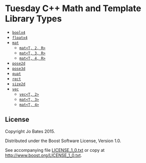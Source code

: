 Tuesday C++ Math and Template Library Types
===========================================
- [`boolx4`](types/boolx4.md)
- [`floatx4`](types/floatx4.md)
- [`mat`](headers/mat.md)
    - [`mat<T, 2, R>`](types/mat2xR.md)
    - [`mat<T, 3, R>`](types/mat2xR.md)
    - [`mat<T, 4, R>`](types/mat2xR.md)
- [`pose2d`](headers/pose2d.md)
- [`pose3d`](headers/pose3d.md)
- [`quat`](headers/quat.md)
- [`rect`](headers/rect.md)
- [`size2d`](headers/size2d.md)
- [`vec`](headers/vec.md)
    - [`vec<T, 2>`](types/vec2.md)
    - [`mat<T, 3>`](types/vec3.md)
    - [`mat<T, 4>`](types/vec4.md)

License
-------
Copyright Jo Bates 2015.

Distributed under the Boost Software License, Version 1.0.

See accompanying file [LICENSE_1_0.txt](../LICENSE_1_0.txt) or copy at
http://www.boost.org/LICENSE_1_0.txt.
